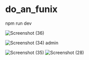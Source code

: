 # do_an_funix
npm run dev

![Screenshot (36)](https://user-images.githubusercontent.com/98144663/156876378-8bfe7ae9-520e-45d8-839e-836de5db3c2e.png)

![Screenshot (34)](https://user-images.githubusercontent.com/98144663/156876425-0ce6955f-a078-42c9-a0aa-054b51718bdd.png)
admin

![Screenshot (35)](https://user-images.githubusercontent.com/98144663/156876456-c2fb93de-3886-48e4-ba12-ae824ff998ce.png)
![Screenshot (28)](https://user-images.githubusercontent.com/98144663/156876498-0ebd0113-687e-498b-b8e5-5d498200b642.png)
